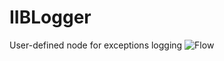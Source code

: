# IIBLogger
User-defined node for exceptions logging
![Flow](https://github.com/sharavara/IIBLogger/raw/master/IIBLogger.png)
